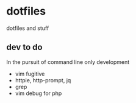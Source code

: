 # dotfiles

dotfiles and stuff

## dev to do

In the pursuit of command line only development

* vim fugitive
* httpie, http-prompt, jq
* grep
* vim debug for php
